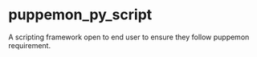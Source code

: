 # puppemon_py_script

A scripting framework open to end user to ensure they follow puppemon requirement.